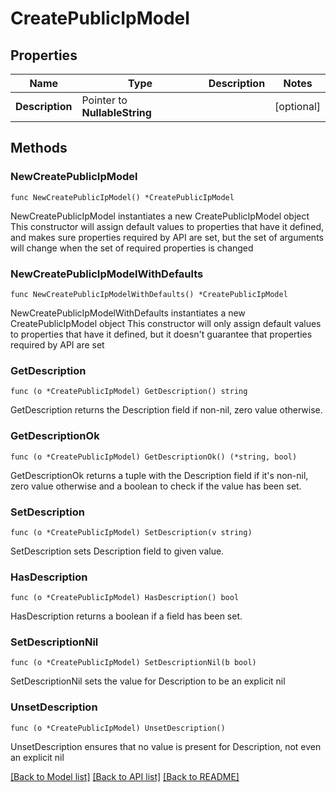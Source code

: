 # CreatePublicIpModel

## Properties

Name | Type | Description | Notes
------------ | ------------- | ------------- | -------------
**Description** | Pointer to **NullableString** |  | [optional] 

## Methods

### NewCreatePublicIpModel

`func NewCreatePublicIpModel() *CreatePublicIpModel`

NewCreatePublicIpModel instantiates a new CreatePublicIpModel object
This constructor will assign default values to properties that have it defined,
and makes sure properties required by API are set, but the set of arguments
will change when the set of required properties is changed

### NewCreatePublicIpModelWithDefaults

`func NewCreatePublicIpModelWithDefaults() *CreatePublicIpModel`

NewCreatePublicIpModelWithDefaults instantiates a new CreatePublicIpModel object
This constructor will only assign default values to properties that have it defined,
but it doesn't guarantee that properties required by API are set

### GetDescription

`func (o *CreatePublicIpModel) GetDescription() string`

GetDescription returns the Description field if non-nil, zero value otherwise.

### GetDescriptionOk

`func (o *CreatePublicIpModel) GetDescriptionOk() (*string, bool)`

GetDescriptionOk returns a tuple with the Description field if it's non-nil, zero value otherwise
and a boolean to check if the value has been set.

### SetDescription

`func (o *CreatePublicIpModel) SetDescription(v string)`

SetDescription sets Description field to given value.

### HasDescription

`func (o *CreatePublicIpModel) HasDescription() bool`

HasDescription returns a boolean if a field has been set.

### SetDescriptionNil

`func (o *CreatePublicIpModel) SetDescriptionNil(b bool)`

 SetDescriptionNil sets the value for Description to be an explicit nil

### UnsetDescription
`func (o *CreatePublicIpModel) UnsetDescription()`

UnsetDescription ensures that no value is present for Description, not even an explicit nil

[[Back to Model list]](../README.md#documentation-for-models) [[Back to API list]](../README.md#documentation-for-api-endpoints) [[Back to README]](../README.md)



